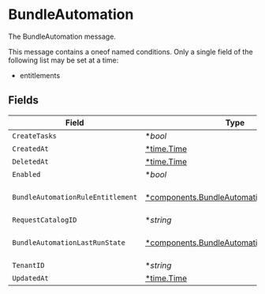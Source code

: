 # BundleAutomation

The BundleAutomation message.

This message contains a oneof named conditions. Only a single field of the following list may be set at a time:
  - entitlements



## Fields

| Field                                                                                                     | Type                                                                                                      | Required                                                                                                  | Description                                                                                               |
| --------------------------------------------------------------------------------------------------------- | --------------------------------------------------------------------------------------------------------- | --------------------------------------------------------------------------------------------------------- | --------------------------------------------------------------------------------------------------------- |
| `CreateTasks`                                                                                             | **bool*                                                                                                   | :heavy_minus_sign:                                                                                        | The createTasks field.                                                                                    |
| `CreatedAt`                                                                                               | [*time.Time](https://pkg.go.dev/time#Time)                                                                | :heavy_minus_sign:                                                                                        | N/A                                                                                                       |
| `DeletedAt`                                                                                               | [*time.Time](https://pkg.go.dev/time#Time)                                                                | :heavy_minus_sign:                                                                                        | N/A                                                                                                       |
| `Enabled`                                                                                                 | **bool*                                                                                                   | :heavy_minus_sign:                                                                                        | The enabled field.                                                                                        |
| `BundleAutomationRuleEntitlement`                                                                         | [*components.BundleAutomationRuleEntitlement](../../models/components/bundleautomationruleentitlement.md) | :heavy_minus_sign:                                                                                        | The BundleAutomationRuleEntitlement message.                                                              |
| `RequestCatalogID`                                                                                        | **string*                                                                                                 | :heavy_minus_sign:                                                                                        | The requestCatalogId field.                                                                               |
| `BundleAutomationLastRunState`                                                                            | [*components.BundleAutomationLastRunState](../../models/components/bundleautomationlastrunstate.md)       | :heavy_minus_sign:                                                                                        | The BundleAutomationLastRunState message.                                                                 |
| `TenantID`                                                                                                | **string*                                                                                                 | :heavy_minus_sign:                                                                                        | The tenantId field.                                                                                       |
| `UpdatedAt`                                                                                               | [*time.Time](https://pkg.go.dev/time#Time)                                                                | :heavy_minus_sign:                                                                                        | N/A                                                                                                       |